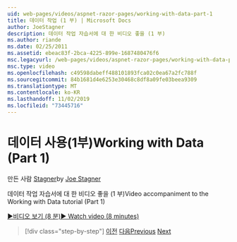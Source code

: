 ```yaml
---
uid: web-pages/videos/aspnet-razor-pages/working-with-data-part-1
title: 데이터 작업 (1 부) | Microsoft Docs
author: JoeStagner
description: 데이터 작업 자습서에 대 한 비디오 좋을 (1 부)
ms.author: riande
ms.date: 02/25/2011
ms.assetid: ebeac83f-2bca-4225-899e-1687480476f6
msc.legacyurl: /web-pages/videos/aspnet-razor-pages/working-with-data-part-1
msc.type: video
ms.openlocfilehash: c49598dabeff488101893fca02c0ea67a2fc788f
ms.sourcegitcommit: 84b1681d4e6253e30468c8df8a09fe03beea9309
ms.translationtype: MT
ms.contentlocale: ko-KR
ms.lasthandoff: 11/02/2019
ms.locfileid: "73445716"
---
```

# <a name="working-with-data-part-1"></a><span data-ttu-id="02304-103">데이터 사용(1부)</span><span class="sxs-lookup"><span data-stu-id="02304-103">Working with Data (Part 1)</span></span>

<span data-ttu-id="02304-104">만든 사람 [Stagner](https://github.com/JoeStagner)</span><span class="sxs-lookup"><span data-stu-id="02304-104">by [Joe Stagner](https://github.com/JoeStagner)</span></span>

<span data-ttu-id="02304-105">데이터 작업 자습서에 대 한 비디오 좋을 (1 부)</span><span class="sxs-lookup"><span data-stu-id="02304-105">Video accompaniment to the Working with Data tutorial (Part 1)</span></span>

<span data-ttu-id="02304-106">[&#9654;비디오 보기 (8 분)](https://channel9.msdn.com/Blogs/ASP-NET-Site-Videos/working-with-data-(part-1))</span><span class="sxs-lookup"><span data-stu-id="02304-106">[&#9654; Watch video (8 minutes)](https://channel9.msdn.com/Blogs/ASP-NET-Site-Videos/working-with-data-(part-1))</span></span>

> [!div class="step-by-step"]
> <span data-ttu-id="02304-107">[이전](working-with-forms-part-2.md)
> [다음](working-with-data-part-2.md)</span><span class="sxs-lookup"><span data-stu-id="02304-107">[Previous](working-with-forms-part-2.md)
[Next](working-with-data-part-2.md)</span></span>
